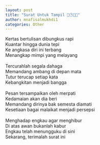 ```yaml
---
layout: post
title: "Surat Untuk Tampil 🌈🕒🇮🇩"
author: mnafisalmukhdi1
categories: Other
---
```

Kertas bertulisan dibungkus rapi<br>
Kuantar hingga dunia tepi<br>
Ke angkasa diri ini terbang<br>
Menangkap mimpi yang melayang<br>
<br>
Tercurahlah segala dahaga<br>
Memandang ambang di depan mata<br>
Tutur terucap setiap kata<br>
Kebangkitan menjadi bangga<br>
<br>
Pesan tersampaikan oleh merpati<br>
Kedamaian akan dia beri<br>
Memandang dirinya bak semesta diamati<br>
Kesetiaan bagai malaikat menjadi persepsi<br>
<br>
Menghadap engkau agar menghibur<br>
Di atas awan bukanlah kabur<br>
Engkau telah menungguku di sini<br>
Sekarang, terimalah surat ini
